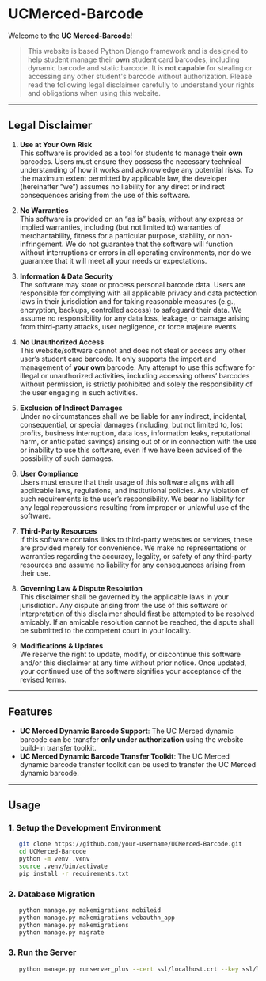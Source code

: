 # UCMerced-Barcode

Welcome to the **UC Merced-Barcode**!

> This website is based Python Django framework and is designed to help student manage their **own** student card
> barcodes, including dynamic barcode and static barcode. It is **not capable** for stealing or accessing any other
> student's barcode without authorization. Please read the following legal disclaimer carefully to understand your
> rights
> and obligations when using this website.

---

## Legal Disclaimer

1. **Use at Your Own Risk**  
   This software is provided as a tool for students to manage their **own** barcodes. Users must ensure they possess the
   necessary technical understanding of how it works and acknowledge any potential risks. To the maximum extent
   permitted by applicable law, the developer (hereinafter “we”) assumes no liability for any direct or indirect
   consequences arising from the use of this software.

2. **No Warranties**  
   This software is provided on an “as is” basis, without any express or implied warranties, including (but not limited
   to) warranties of merchantability, fitness for a particular purpose, stability, or non-infringement. We do not
   guarantee that the software will function without interruptions or errors in all operating environments, nor do we
   guarantee that it will meet all your needs or expectations.

3. **Information & Data Security**  
   The software may store or process personal barcode data. Users are responsible for complying with all applicable
   privacy and data protection laws in their jurisdiction and for taking reasonable measures (e.g., encryption, backups,
   controlled access) to safeguard their data. We assume no responsibility for any data loss, leakage, or damage arising
   from third-party attacks, user negligence, or force majeure events.

4. **No Unauthorized Access**  
   This website/software cannot and does not steal or access any other user’s student card barcode. It only supports the
   import and management of **your own** barcode. Any attempt to use this software for illegal or unauthorized
   activities, including accessing others’ barcodes without permission, is strictly prohibited and solely the
   responsibility of the user engaging in such activities.

5. **Exclusion of Indirect Damages**  
   Under no circumstances shall we be liable for any indirect, incidental, consequential, or special damages (including,
   but not limited to, lost profits, business interruption, data loss, information leaks, reputational harm, or
   anticipated savings) arising out of or in connection with the use or inability to use this software, even if we have
   been advised of the possibility of such damages.

6. **User Compliance**  
   Users must ensure that their usage of this software aligns with all applicable laws, regulations, and institutional
   policies. Any violation of such requirements is the user’s responsibility. We bear no liability for any legal
   repercussions resulting from improper or unlawful use of the software.

7. **Third-Party Resources**  
   If this software contains links to third-party websites or services, these are provided merely for convenience. We
   make no representations or warranties regarding the accuracy, legality, or safety of any third-party resources and
   assume no liability for any consequences arising from their use.

8. **Governing Law & Dispute Resolution**  
   This disclaimer shall be governed by the applicable laws in your jurisdiction. Any dispute arising from the use of
   this software or interpretation of this disclaimer should first be attempted to be resolved amicably. If an amicable
   resolution cannot be reached, the dispute shall be submitted to the competent court in your locality.

9. **Modifications & Updates**  
   We reserve the right to update, modify, or discontinue this software and/or this disclaimer at any time without prior
   notice. Once updated, your continued use of the software signifies your acceptance of the revised terms.

---

## Features

- **UC Merced Dynamic Barcode Support**: The UC Merced dynamic barcode can be transfer **only under authorization** using the website build-in transfer toolkit.
- **UC Merced Dynamic Barcode Transfer Toolkit**: The UC Merced dynamic barcode transfer toolkit can be used to transfer the UC Merced dynamic barcode.

---

## Usage

### 1. Setup the Development Environment

```bash
   git clone https://github.com/your-username/UCMerced-Barcode.git
   cd UCMerced-Barcode
   python -m venv .venv
   source .venv/bin/activate
   pip install -r requirements.txt
```

### 2. Database Migration

```bash
   python manage.py makemigrations mobileid
   python manage.py makemigrations webauthn_app
   python manage.py makemigrations
   python manage.py migrate
```

### 3. Run the Server

```bash
   python manage.py runserver_plus --cert ssl/localhost.crt --key ssl/localhost.key
```






